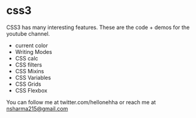 # css3
CSS3 has many interesting features. These are the code + demos for the youtube channel.

- current color
- Writing Modes
- CSS calc
- CSS filters
- CSS Mixins
- CSS Variables
- CSS Grids
- CSS Flexbox

You can follow me at twitter.com/hellonehha 
or reach me at nsharma215@gmail.com 
